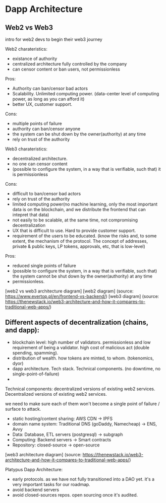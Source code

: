 # Dapp Architecture

## Web2 vs Web3

intro for web2 devs to begin their web3 journey

Web2 charateristics:
- existance of authority
- centralized architecture fully controlled by the company
- can censor content or ban users, not permissionless


Pros:
- Authority can ban/censor bad actors
- Scalability. Unlimited computing power. (data-center level of computing power, as long as you can afford it)
- better UX, customer support.


Cons:
- multiple points of failure
- authority can ban/censor anyone
- the system can be shut down by the owner(authority) at any time
- rely on trust of the authority


Web3 charateristics:
- decentralized architecture.
- no one can censor content
- (possible to configure the system, in a way that is verifiable, such that) it is permissionless

Cons:
- difficult to ban/censor bad actors
- rely on trust of the authority
- limited computing power(no machine learning, only the most important data is on the blockchain, and we distribute the frontend that can intepret that data)
- not easily to be scalable, at the same time, not compromising decentralization
- UX that is difficult to use. Hard to provide customer support.
- requirement of the users to be educated. (know the risks and, to some extent, the mechanism of the protocol. The concept of addresses, private & public keys, LP tokens, approvals, etc, that is low-level)


Pros:
- reduced single points of failure
- (possible to configure the system, in a way that is verifiable, such that) the system cannot be shut down by the owner(authority) at any time
- permissionless.



[web2 vs web3 architecture diagram]
[web2 diagram]
(source: https://www.evertop.pl/en/frontend-vs-backend/)
[web3 diagram]
(source: https://thenewstack.io/web3-architecture-and-how-it-compares-to-traditional-web-apps/)

## Different aspects of decentralization (chains, and dapp):
- blockchain level: high number of validators. permissionless and low requirement of being a validator. high cost of malicious act (double spending, spamming).
- distribution of wealth. how tokens are minted, to whom. (tokenomics, dyor)
- dapp architecture. Tech stack. Technical components. (no downtime, no single-point-of-failure)
- 


Technical components: decentralized versions of existing web2 services.
Decentralized versions of existing web2 services.

 we need to make sure each of them won't become a single point of failure / surface to attack.
- static hosting/content sharing: AWS CDN -> IPFS
- domain name system: Traditional DNS (goDaddy, Namecheap) -> ENS, Avvy
- Data: Database, ETL servers (postgresql) -> subgraph
- Computing: Backend servers -> Smart contracts
- Repository: closed-source -> open-source


[web3 architecture diagram]
(source: https://thenewstack.io/web3-architecture-and-how-it-compares-to-traditional-web-apps/)

Platypus Dapp Architecture:
- early protocols. as we have not fully transitioned into a DAO yet. it's a very important tasks for our roadmap.
- avoid backend servers
- avoid closed-sources repos. open sourcing once it's audited.

